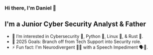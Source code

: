 ### Hi there, I'm Daniel 👋

## I'm a Junior Cyber Security Analyst & Father
- 🌱 I’m interested in Cybersecurity 🔐, Python 🐍, Linux 🐧, & Rust 🦀.
- 🥅 2025 Goals: Branch off from Tech Support into Security role.
- ⚡ Fun fact: I'm Neurodivergent 🦄💜 with a Speech Impediment 🗣️🚫.
